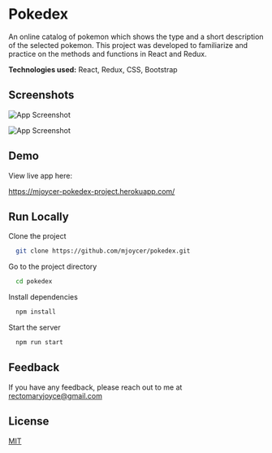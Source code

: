 
# Pokedex

An online catalog of pokemon which shows the type and a short description of the selected pokemon.
This project was developed to familiarize and practice on the methods and functions in React and Redux.

**Technologies used:** React, Redux, CSS, Bootstrap
## Screenshots

![App Screenshot](https://i.postimg.cc/JhhKCZFq/F4364053-5920-4-C5-D-9-BC3-CD62-AA5-C751-F.jpg)

![App Screenshot](https://i.postimg.cc/wj2Fr0wM/71-B83-A25-3-F27-423-C-914-E-12-F91187424-A.jpg)
## Demo

View live app here: 

https://mjoycer-pokedex-project.herokuapp.com/

## Run Locally

Clone the project

```bash
  git clone https://github.com/mjoycer/pokedex.git
```

Go to the project directory

```bash
  cd pokedex
```

Install dependencies

```bash
  npm install
```

Start the server

```bash
  npm run start
```


## Feedback

If you have any feedback, please reach out to me at rectomaryjoyce@gmail.com


## License

[MIT](https://choosealicense.com/licenses/mit/)

